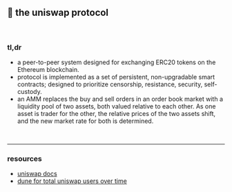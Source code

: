 ## 🍣 the uniswap protocol

<br>

### tl,dr

* a peer-to-peer system designed for exchanging ERC20 tokens on the Ethereum blockchain.
* protocol is implemented as a set of persistent, non-upgradable smart contracts; designed to prioritize censorship, resistance, security, self-custody.
* an AMM replaces the buy and sell orders in an order book market with a liquidity pool of two assets, both valued relative to each other. As one asset is trader for the other, the relative prices of the two assets shift, and the new market rate for both is determined.

<br>

---

### resources

* [uniswap docs](https://docs.uniswap.org/protocol)
* [dune for total uniswap users over time](https://dune.com/queries/2740)
